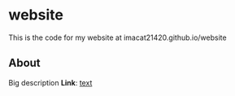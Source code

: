 # website
This is the code for my website at imacat21420.github.io/website

## About

Big description
**Link**: [text](https://github.com/IMACAT21420/website)